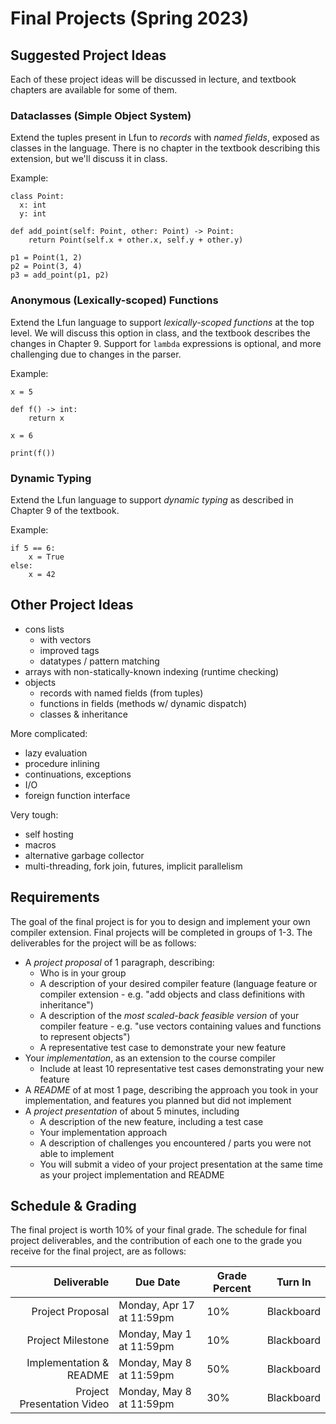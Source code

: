 # Final Projects (Spring 2023)

## Suggested Project Ideas

Each of these project ideas will be discussed in lecture, and textbook
chapters are available for some of them.

### Dataclasses (Simple Object System)

Extend the tuples present in Lfun to *records* with *named fields*,
exposed as classes in the language. There is no chapter in the
textbook describing this extension, but we'll discuss it in class.

<!-- **An online compiler is available [here](https://jnear.w3.uvm.edu/cs202/compiler-dataclasses.php).** -->

Example:

```
class Point:
  x: int
  y: int

def add_point(self: Point, other: Point) -> Point:
    return Point(self.x + other.x, self.y + other.y)

p1 = Point(1, 2)
p2 = Point(3, 4)
p3 = add_point(p1, p2)
```

<!-- ### Functions -->

<!-- Extend the Lfun language to support function definitions. We will -->
<!-- discuss this option in class, and the textbook describes the changes -->
<!-- in Chapter 7. -->

<!-- **An online compiler is available [here](https://jnear.w3.uvm.edu/cs202/compiler-functions.php).** -->

<!-- ``` -->
<!-- def fact(n: int) -> int: -->
<!--     if n == 0 or n == 1: -->
<!--         return 1 -->
<!--     else: -->
<!--         return n * fact(n-1) -->

<!-- print(fact(5)) -->
<!-- ``` -->

### Anonymous (Lexically-scoped) Functions

Extend the Lfun language to support *lexically-scoped functions* at
the top level. We will discuss this option in class, and the textbook
describes the changes in Chapter 9. Support for `lambda` expressions
is optional, and more challenging due to changes in the parser.

Example:

```
x = 5

def f() -> int:
    return x

x = 6

print(f())
```

### Dynamic Typing

Extend the Lfun language to support *dynamic typing* as described in
Chapter 9 of the textbook.

Example:

```
if 5 == 6:
    x = True
else:
    x = 42
```

## Other Project Ideas

  * cons lists
    * with vectors
    * improved tags
    * datatypes / pattern matching
  * arrays with non-statically-known indexing (runtime checking)
  * objects
    * records with named fields (from tuples)
    * functions in fields (methods w/ dynamic dispatch)
    * classes & inheritance

More complicated:

  * lazy evaluation
  * procedure inlining
  * continuations, exceptions
  * I/O
  * foreign function interface

Very tough: 

  * self hosting
  * macros
  * alternative garbage collector
  * multi-threading, fork join, futures, implicit parallelism

## Requirements

The goal of the final project is for you to design and implement your own compiler extension. Final projects will be completed in groups of 1-3. The deliverables for the project will be as follows:

- A *project proposal* of 1 paragraph, describing:
  - Who is in your group
  - A description of your desired compiler feature (language feature or compiler extension - e.g. "add objects and class definitions with inheritance")
  - A description of the *most scaled-back feasible version* of your compiler feature - e.g. "use vectors containing values and functions to represent objects")
  - A representative test case to demonstrate your new feature
- Your *implementation*, as an extension to the course compiler
  - Include at least 10 representative test cases demonstrating your new feature
- A *README* of at most 1 page, describing the approach you took in your implementation, and features you planned but did not implement
- A *project presentation* of about 5 minutes, including
  - A description of the new feature, including a test case
  - Your implementation approach
  - A description of challenges you encountered / parts you were not able to implement
  - You will submit a video of your project presentation at the same time as your project implementation and README

## Schedule & Grading

The final project is worth 10% of your final grade. The schedule for final project deliverables, and the contribution of each one to the grade you receive for the final project, are as follows:

|                Deliverable | Due Date                  | Grade Percent | Turn In    |
|---------------------------:|---------------------------|---------------|------------|
|           Project Proposal | Monday, Apr 17 at 11:59pm | 10%           | Blackboard |
|          Project Milestone | Monday, May 1 at 11:59pm  | 10%           | Blackboard |
|    Implementation & README | Monday, May 8 at 11:59pm  | 50%           | Blackboard |
| Project Presentation Video | Monday, May 8 at 11:59pm  | 30%           | Blackboard |


